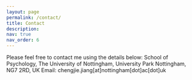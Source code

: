 ```yaml
---
layout: page
permalink: /contact/
title: Contact
description:
nav: true
nav_order: 6
---
```


Please feel free to contact me using the details below:
School of Psychology,
The University of Nottingham,
University Park
Nottingham, NG7 2RD, UK
Email: chengjie.jiang[at]nottingham[dot]ac[dot]uk
